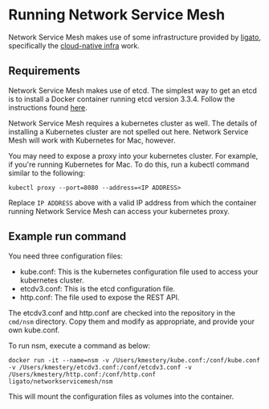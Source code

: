 Running Network Service Mesh
============================

Network Service Mesh makes use of some infrastructure provided by [ligato][1],
specifically the [cloud-native infra][2] work.

Requirements
------------
Network Service Mesh makes use of etcd. The simplest way to get an etcd is to
install a Docker container running etcd version 3.3.4. Follow the instructions
found [here][3].

Network Service Mesh requires a kubernetes cluster as well. The details of
installing a Kubernetes cluster are not spelled out here. Network Service Mesh
will work with Kubernetes for Mac, however.

You may need to expose a proxy into your kubernetes cluster. For example, if
you're running Kubernetes for Mac. To do this, run a kubectl command similar to
the following:

```
kubectl proxy --port=8080 --address=<IP ADDRESS>
```

Replace `IP ADDRESS` above with a valid IP address from which the container
running Network Service Mesh can access your kubernetes proxy.

Example run command
-------------------
You need three configuration files:

* kube.conf: This is the kubernetes configuration file used to access your
  kubernetes cluster.
* etcdv3.conf: This is the etcd configuration file.
* http.conf: The file used to expose the REST API.

The etcdv3.conf and http.conf are checked into the repository in the `cmd/nsm`
directory. Copy them and modify as appropriate, and provide your own kube.conf.

To run nsm, execute a command as below:

```
docker run -it --name=nsm -v /Users/kmestery/kube.conf:/conf/kube.conf -v /Users/kmestery/etcdv3.conf:/conf/etcdv3.conf -v /Users/kmestery/http.conf:/conf/http.conf ligato/networkservicemesh/nsm
```

This will mount the configuration files as volumes into the container.


[1]: http://ligato.io
[2]: https://github.com/ligato/cn-infra
[3]: https://github.com/coreos/etcd/releases/
